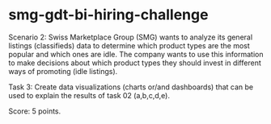 ﻿# smg-gdt-bi-hiring-challenge 

Scenario 2: Swiss Marketplace Group (SMG) wants to analyze its general listings (classifieds) data to determine which product types are the most popular and which ones are idle. The company wants to use this information to make decisions about which product types they should invest in different ways of promoting (idle listings).

Task 3: Create data visualizations (charts or/and dashboards) that can be used to explain the results of task 02 (a,b,c,d,e).

Score: 5 points.
